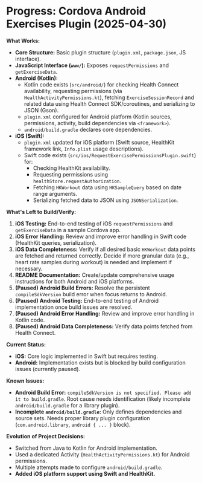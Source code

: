 # Progress: Cordova Android Exercises Plugin (2025-04-30)

**What Works:**

*   **Core Structure:** Basic plugin structure (`plugin.xml`, `package.json`, JS interface).
*   **JavaScript Interface (`www/`):** Exposes `requestPermissions` and `getExerciseData`.
*   **Android (Kotlin):**
    *   Kotlin code exists (`src/android/`) for checking Health Connect availability, requesting permissions (via `HealthActivityPermissions.kt`), fetching `ExerciseSessionRecord` and related data using Health Connect SDK/coroutines, and serializing to JSON (Gson).
    *   `plugin.xml` configured for Android platform (Kotlin sources, permissions, activity, build dependencies via `<framework>`).
    *   `android/build.gradle` declares core dependencies.
*   **iOS (Swift):**
    *   `plugin.xml` updated for iOS platform (Swift source, HealthKit framework link, `Info.plist` usage descriptions).
    *   Swift code exists (`src/ios/RequestExercisePermissionsPlugin.swift`) for:
        *   Checking HealthKit availability.
        *   Requesting permissions using `healthStore.requestAuthorization`.
        *   Fetching `HKWorkout` data using `HKSampleQuery` based on date range arguments.
        *   Serializing fetched data to JSON using `JSONSerialization`.

**What's Left to Build/Verify:**

1.  **iOS Testing:** End-to-end testing of iOS `requestPermissions` and `getExerciseData` in a sample Cordova app.
2.  **iOS Error Handling:** Review and improve error handling in Swift code (HealthKit queries, serialization).
3.  **iOS Data Completeness:** Verify if all desired basic `HKWorkout` data points are fetched and returned correctly. Decide if more granular data (e.g., heart rate samples during workout) is needed and implement if necessary.
4.  **README Documentation:** Create/update comprehensive usage instructions for both Android and iOS platforms.
5.  **(Paused) Android Build Errors:** Resolve the persistent `compileSdkVersion` build error when focus returns to Android.
6.  **(Paused) Android Testing:** End-to-end testing of Android implementation once build issues are resolved.
7.  **(Paused) Android Error Handling:** Review and improve error handling in Kotlin code.
8.  **(Paused) Android Data Completeness:** Verify data points fetched from Health Connect.

**Current Status:**
*   **iOS:** Core logic implemented in Swift but requires testing.
*   **Android:** Implementation exists but is blocked by build configuration issues (currently paused).

**Known Issues:**

*   **Android Build Error:** `compileSdkVersion is not specified. Please add it to build.gradle`. Root cause needs identification (likely incomplete `android/build.gradle` for a library plugin).
*   **Incomplete `android/build.gradle`:** Only defines dependencies and source sets. Needs proper library plugin configuration (`com.android.library`, `android { ... }` block).

**Evolution of Project Decisions:**

*   Switched from Java to Kotlin for Android implementation.
*   Used a dedicated Activity (`HealthActivityPermissions.kt`) for Android permissions.
*   Multiple attempts made to configure `android/build.gradle`.
*   **Added iOS platform support using Swift and HealthKit.**
